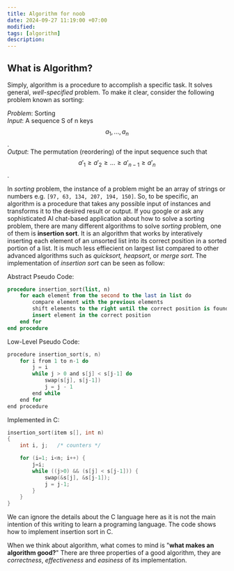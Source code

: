 ```yaml
---
title: Algorithm for noob
date: 2024-09-27 11:19:00 +07:00
modified: 
tags: [algorithm]
description: 
---
```

<script type="text/javascript" async
  src="https://cdn.jsdelivr.net/npm/mathjax@3/es5/tex-mml-chtml.js">
</script>

## What is Algorithm?
Simply, algorithm is a procedure to accomplish a specific task. It solves general, _well-specified_ problem. To make it clear, consider the following problem known as sorting:

_Problem_: Sorting<br>
_Input_: A sequence S of n keys $$a_1, . . . , a_n$$.<br> 
_Output_: The permutation (reordering) of the input sequence such that $$a'_1 \geq a'_2 \geq . . . \geq a'_{n-1} \geq a'_n$$.

In _sorting_ problem, the instance of a problem might be an array of strings or numbers e.g. `[97, 63, 134, 207, 194, 150]`. So, to be specific, an algorithm is a procedure that takes any possible input of instances and transforms it to the desired result or output. If you google or ask any sophisticated AI chat-based application about how to solve a sorting problem, there are many different algorithms to solve _sorting_  problem, one of them is **insertion sort**. It is an algorithm that works by interatively inserting each element of an unsorted list into its correct position in a sorted portion of a list. It is much less effiecient on largest list compared to other advanced algorithms such as _quicksort, heapsort_, or _merge sort_.
The implementation of _insertion sort_ can be seen as follow:

Abstract Pseudo Code:
```sql
procedure insertion_sort(list, n)
    for each element from the second to the last in list do
        compare element with the previous elements
        shift elements to the right until the correct position is found
        insert element in the correct position
    end for
end procedure
```
Low-Level Pseudo Code:
```c
procedure insertion_sort(s, n)
    for i from 1 to n-1 do
        j = i
        while j > 0 and s[j] < s[j-1] do
            swap(s[j], s[j-1])
            j = j - 1
        end while
    end for
end procedure
```

Implemented in C:
```c
insertion_sort(item s[], int n)
{
    int i, j;   /* counters */

    for (i=1; i<n; i++) {
        j=i;
        while ((j>0) && (s[j] < s[j-1])) {
            swap(&s[j], &s[j-1]);
            j = j-1;
        }
    }
}
```
We can ignore the details about the C language here as it is not the main intention of this writing to learn a programing language. The code shows how to implement insertion sort in C.

When we think about algorithm, what comes to mind is "**what makes an algorithm good?**" There are three properties of a good algorithm, they are _correctness_, _effectiveness_ and _easiness_ of its implementation. 
